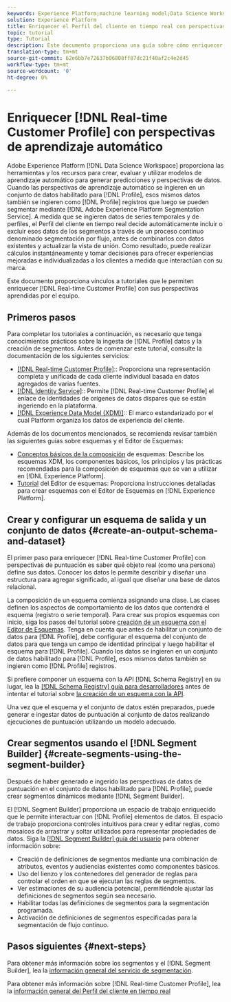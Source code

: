 ```yaml
---
keywords: Experience Platform;machine learning model;Data Science Workspace;Real-time Customer Profile;popular topics;machine learning insights
solution: Experience Platform
title: Enriquecer el Perfil del cliente en tiempo real con perspectivas de aprendizaje automático
topic: tutorial
type: Tutorial
description: Este documento proporciona una guía sobre cómo enriquecer el Perfil del cliente en tiempo real con perspectivas aprendidas por el equipo.
translation-type: tm+mt
source-git-commit: 62e6bb7e72637b06808ff87dc21f40af2c4e2d45
workflow-type: tm+mt
source-wordcount: '0'
ht-degree: 0%

---
```



# Enriquecer [!DNL Real-time Customer Profile] con perspectivas de aprendizaje automático

Adobe Experience Platform [!DNL Data Science Workspace] proporciona las herramientas y los recursos para crear, evaluar y utilizar modelos de aprendizaje automático para generar predicciones y perspectivas de datos. Cuando las perspectivas de aprendizaje automático se ingieren en un conjunto de datos habilitado para [!DNL Profile], esos mismos datos también se ingieren como [!DNL Profile] registros que luego se pueden segmentar mediante [!DNL Adobe Experience Platform Segmentation Service]. A medida que se ingieren datos de series temporales y de perfiles, el Perfil del cliente en tiempo real decide automáticamente incluir o excluir esos datos de los segmentos a través de un proceso continuo denominado segmentación por flujo, antes de combinarlos con datos existentes y actualizar la vista de unión. Como resultado, puede realizar cálculos instantáneamente y tomar decisiones para ofrecer experiencias mejoradas e individualizadas a los clientes a medida que interactúan con su marca.

Este documento proporciona vínculos a tutoriales que le permiten enriquecer [!DNL Real-time Customer Profile] con sus perspectivas aprendidas por el equipo.

## Primeros pasos

Para completar los tutoriales a continuación, es necesario que tenga conocimientos prácticos sobre la ingesta de [!DNL Profile] datos y la creación de segmentos. Antes de comenzar este tutorial, consulte la documentación de los siguientes servicios:

- [[!DNL Real-time Customer Profile]](../../profile/home.md):: Proporciona una representación completa y unificada de cada cliente individual basada en datos agregados de varias fuentes.
- [[!DNL Identity Service]](../../identity-service/home.md):: Permite  [!DNL Real-time Customer Profile] el enlace de identidades de orígenes de datos dispares que se están ingeriendo en la plataforma.
- [[!DNL Experience Data Model (XDM)]](../../xdm/home.md):: El marco estandarizado por el cual Platform organiza los datos de experiencia del cliente.

Además de los documentos mencionados, se recomienda revisar también las siguientes guías sobre esquemas y el Editor de Esquemas:

- [Conceptos básicos de la composición](../../xdm/schema/composition.md) de esquemas: Describe los esquemas XDM, los componentes básicos, los principios y las prácticas recomendadas para la composición de esquemas que se van a utilizar en  [!DNL Experience Platform].
- [Tutorial](../../xdm/tutorials/create-schema-ui.md) del Editor de esquemas: Proporciona instrucciones detalladas para crear esquemas con el Editor de Esquemas en  [!DNL Experience Platform].

## Crear y configurar un esquema de salida y un conjunto de datos {#create-an-output-schema-and-dataset}

El primer paso para enriquecer [!DNL Real-time Customer Profile] con perspectivas de puntuación es saber qué objeto real (como una persona) define sus datos. Conocer los datos le permite describir y diseñar una estructura para agregar significado, al igual que diseñar una base de datos relacional.

La composición de un esquema comienza asignando una clase. Las clases definen los aspectos de comportamiento de los datos que contendrá el esquema (registro o serie temporal). Para crear sus propios esquemas con inicio, siga los pasos del tutorial sobre [creación de un esquema con el Editor de Esquemas](../../xdm/tutorials/create-schema-ui.md). Tenga en cuenta que antes de habilitar un conjunto de datos para [!DNL Profile], debe configurar el esquema del conjunto de datos para que tenga un campo de identidad principal y luego habilitar el esquema para [!DNL Profile]. Cuando los datos se ingieren en un conjunto de datos habilitado para [!DNL Profile], esos mismos datos también se ingieren como [!DNL Profile] registros.

Si prefiere componer un esquema con la API [!DNL Schema Registry] en su lugar, lea la [[!DNL Schema Registry] guía para desarrolladores](../../xdm/api/getting-started.md) antes de intentar el tutorial sobre [la creación de un esquema con la API](../../xdm/tutorials/create-schema-api.md).

Una vez que el esquema y el conjunto de datos estén preparados, puede generar e ingestar datos de puntuación al conjunto de datos realizando ejecuciones de puntuación utilizando un modelo adecuado.

## Crear segmentos usando el [!DNL Segment Builder] {#create-segments-using-the-segment-builder}

Después de haber generado e ingerido las perspectivas de datos de puntuación en el conjunto de datos habilitado para [!DNL Profile], puede crear segmentos dinámicos mediante [!DNL Segment Builder].

El [!DNL Segment Builder] proporciona un espacio de trabajo enriquecido que le permite interactuar con [!DNL Profile] elementos de datos. El espacio de trabajo proporciona controles intuitivos para crear y editar reglas, como mosaicos de arrastrar y soltar utilizados para representar propiedades de datos. Siga la [[!DNL Segment Builder] guía del usuario](../../segmentation/ui/segment-builder.md) para obtener información sobre:

- Creación de definiciones de segmentos mediante una combinación de atributos, eventos y audiencias existentes como componentes básicos.
- Uso del lienzo y los contenedores del generador de reglas para controlar el orden en que se ejecutan las reglas de segmentos.
- Ver estimaciones de su audiencia potencial, permitiéndole ajustar las definiciones de segmentos según sea necesario.
- Habilitar todas las definiciones de segmentos para la segmentación programada.
- Activación de definiciones de segmentos especificadas para la segmentación de flujo continuo.

## Pasos siguientes {#next-steps}

Para obtener más información sobre los segmentos y el [!DNL Segment Builder], lea la [información general del servicio de segmentación](../../segmentation/home.md).

Para obtener más información sobre [!DNL Real-time Customer Profile], lea la [información general del Perfil del cliente en tiempo real](../../profile/home.md)